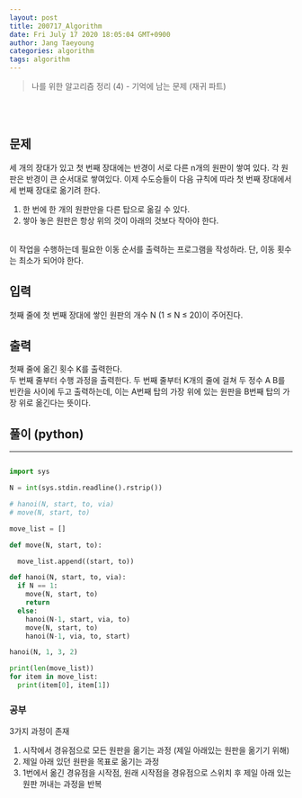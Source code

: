 ```yaml
---
layout: post
title: 200717_Algorithm
date: Fri July 17 2020 18:05:04 GMT+0900
author: Jang Taeyoung
categories: algorithm
tags: algorithm
---
```


> 나를 위한 알고리즘 정리 (4) - 기억에 남는 문제 (재귀 파트)

<br /><br />

## 문제

세 개의 장대가 있고 첫 번째 장대에는 반경이 서로 다른 n개의 원판이 쌓여 있다. 각 원판은 반경이 큰 순서대로 쌓여있다. 이제 수도승들이 다음 규칙에 따라 첫 번째 장대에서 세 번째 장대로 옮기려 한다.
<br />

1. 한 번에 한 개의 원판만을 다른 탑으로 옮길 수 있다.
2. 쌓아 놓은 원판은 항상 위의 것이 아래의 것보다 작아야 한다.

<br />
이 작업을 수행하는데 필요한 이동 순서를 출력하는 프로그램을 작성하라. 단, 이동 횟수는 최소가 되어야 한다.

## 입력

첫째 줄에 첫 번째 장대에 쌓인 원판의 개수 N (1 ≤ N ≤ 20)이 주어진다.

## 출력

첫째 줄에 옮긴 횟수 K를 출력한다.
<br />
두 번째 줄부터 수행 과정을 출력한다. 두 번째 줄부터 K개의 줄에 걸쳐 두 정수 A B를 빈칸을 사이에 두고 출력하는데, 이는 A번째 탑의 가장 위에 있는 원판을 B번째 탑의 가장 위로 옮긴다는 뜻이다.

## 풀이 (python)

<hr>

```python

import sys

N = int(sys.stdin.readline().rstrip())

# hanoi(N, start, to, via)
# move(N, start, to)

move_list = []

def move(N, start, to):

  move_list.append((start, to))

def hanoi(N, start, to, via):
  if N == 1:
    move(N, start, to)
    return
  else:
    hanoi(N-1, start, via, to)
    move(N, start, to)
    hanoi(N-1, via, to, start)

hanoi(N, 1, 3, 2)

print(len(move_list))
for item in move_list:
  print(item[0], item[1])

```

### 공부

3가지 과정이 존재

1. 시작에서 경유점으로 모든 원판을 옮기는 과정 (제일 아래있는 원판을 옮기기 위해)
2. 제일 아래 있던 원판을 목표로 옮기는 과정
3. 1번에서 옮긴 경유점을 시작점, 원래 시작점을 경유점으로 스위치 후 제일 아래 있는 원판 꺼내는 과정을 반복
